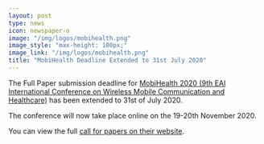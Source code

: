 ```yaml
---
layout: post
type: news
icon: newspaper-o
image: "/img/logos/mobihealth.png"
image_style: "max-height: 100px;"
image_link: "/img/logos/mobihealth.png"
title: "MobiHealth Deadline Extended to 31st July 2020"
---
```


The Full Paper submission deadline for <a href="https://mobihealth2020.eai-conferences.org">MobiHealth 2020 (9th EAI International Conference on Wireless Mobile Communication and Healthcare)</a> has been extended to 31st of July 2020.

The conference will now take place online on the 19-20th November 2020.

You can view the full <a href="https://mobihealth2020.eai-conferences.org/call-for-papers/">call for papers on their website</a>.